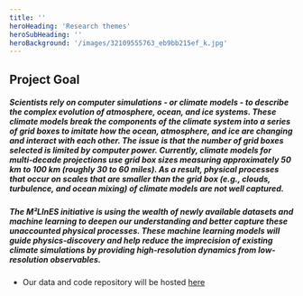 ```yaml
---
title: ''
heroHeading: 'Research themes'
heroSubHeading: ''
heroBackground: '/images/32109555763_eb9bb215ef_k.jpg'
---
```


## Project Goal

##### Scientists rely on computer simulations - or **climate models** - to describe the complex evolution of atmosphere, ocean, and ice systems. These climate models break the components of the climate system into a series of **grid boxes** to imitate how the ocean, atmosphere, and ice are changing and interact with each other. The issue is that the number of grid boxes selected is **limited by computer power**. Currently, climate models for multi-decade projections use grid box sizes measuring approximately 50 km to 100 km (roughly 30 to 60 miles). As a result, physical processes that occur on **scales that are smaller than the grid box** (e.g., clouds, turbulence, and ocean mixing) of climate models are not well captured.    

##### The **M²LInES** initiative is using the wealth of newly available datasets and **machine learning** to deepen our understanding and better capture these unaccounted physical processes. These machine learning models will guide physics-discovery and help reduce the imprecision of existing climate simulations by **providing high-resolution dynamics from low-resolution observables**. 

* Our data and code repository will be hosted [here](https://github.com/m2lines)
